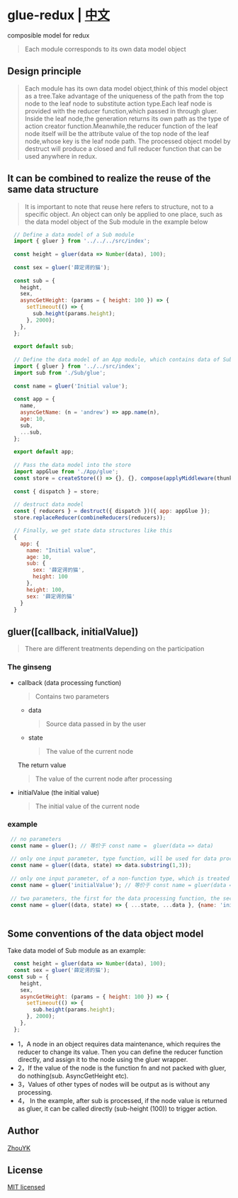 # glue-redux | [中文](https://github.com/ZhouYK/glue-redux/blob/master/zh-cn/README.md)

composible model for redux
> Each module corresponds to its own data model object

## Design principle

> Each module has its own data model object,think of this model object as a tree.Take advantage of the uniqueness of the path from the top node to the leaf node to substitute action type.Each leaf node is provided with the reducer function,which passed in through gluer.
> Inside the leaf node,the generation returns its own path as the type of action creator function.Meanwhile,the reducer function of the leaf node itself will be the attribute value of the top node of the leaf node,whose key is the leaf node path.
> The processed object model by destruct will produce a closed and full reducer function that can be used anywhere in redux.

## It can be combined to realize the reuse of the same data structure

> It is important to note that reuse here refers to structure, not to a specific object. An object can only be applied to one place, such as the data model object of the Sub module in the example below
```jsx harmony
  // Define a data model of a Sub module
  import { gluer } from '../../../src/index';
  
  const height = gluer(data => Number(data), 100);
      
  const sex = gluer('薛定谔的猫');
  
  const sub = {
    height,
    sex,
    asyncGetHeight: (params = { height: 100 }) => {
      setTimeout(() => {
        sub.height(params.height);
      }, 2000);
    },
  };
  
  export default sub;
  
  // Define the data model of an App module, which contains data of Sub
  import { gluer } from '../../src/index';
  import sub from './Sub/glue';
  
  const name = gluer('Initial value');
  
  const app = {
    name,
    asyncGetName: (n = 'andrew') => app.name(n),
    age: 10,
    sub,
    ...sub,
  };
  
  export default app;
  
  // Pass the data model into the store
  import appGlue from './App/glue';
  const store = createStore(() => {}, {}, compose(applyMiddleware(thunk), DevTool.instrument()));
  
  const { dispatch } = store;
  
  // destruct data model
  const { reducers } = destruct({ dispatch })({ app: appGlue });
  store.replaceReducer(combineReducers(reducers));

  // Finally, we get state data structures like this
  {
    app: {
      name: "Initial value",
      age: 10,
      sub: {
        sex: '薛定谔的猫',
        height: 100
      },
      height: 100,
      sex: '薛定谔的猫'
    }
  }
```
## gluer([callback, initialValue])
> There are different treatments depending on the participation
### The ginseng
- callback (data processing function)
  > Contains two parameters
   
   - data
      > Source data passed in by the user
   - state
      > The value of the current node
   
   The return value
   > The value of the current node after processing
   
     
      
- initialValue (the initial value)
  > The initial value of the current node

### example
```js
 // no parameters
 const name = gluer(); // 等价于 const name =  gluer(data => data)
 
 // only one input parameter, type function, will be used for data processing
 const name = gluer((data, state) => data.substring(1,3));
 
 // only one input parameter, of a non-function type, which is treated as an initial value
 const name = gluer('initialValue'); // 等价于 const name = gluer(data => data, 'initialValue')
 
 // two parameters, the first for the data processing function, the second for the initial value
 const name = gluer((data, state) => { ...state, ...data }, {name: 'initialValue'})
 
```


## Some conventions of the data object model
Take data model of Sub module as an example:
```jsx harmony
  const height = gluer(data => Number(data), 100);
  const sex = gluer('薛定谔的猫');
const sub = {
    height,
    sex,
    asyncGetHeight: (params = { height: 100 }) => {
      setTimeout(() => {
        sub.height(params.height);
      }, 2000);
    },
  };
```
- 1，A node in an object requires data maintenance, which requires the reducer to change its value. Then you can define the reducer function directly, and assign it to the node using the gluer wrapper.
- 2，If the value of the node is the function fn and not packed with gluer, do nothing(sub. AsyncGetHeight etc).
- 3，Values of other types of nodes will be output as is without any processing.
- 4， In the example, after sub is processed, if the node value is returned as gluer, it can be called directly (sub-height (100)) to trigger action.

## Author
[ZhouYK](https://github.com/ZhouYK)

## License
[MIT licensed](https://github.com/ZhouYK/glue-redux/blob/master/LICENSE) 
